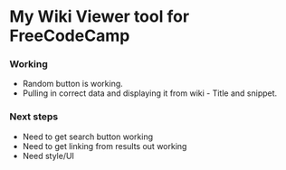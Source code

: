 # My Wiki Viewer tool for FreeCodeCamp

### Working
+ Random button is working.
+ Pulling in correct data and displaying it from wiki -  Title and snippet.

### Next steps
- Need to get search button working
- Need to get linking from results out working
- Need style/UI
